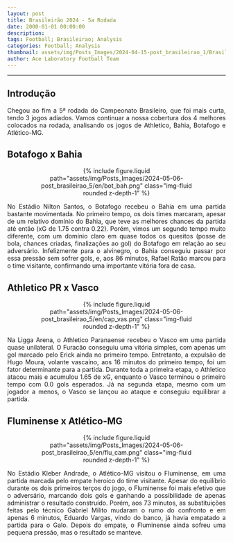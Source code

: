 ```yaml
---
layout: post
title: Brasileirão 2024 - 5a Rodada
date: 2000-01-01 00:00:00
description:
tags: Football; Brasileirao; Analysis
categories: Football; Analysis
thumbnail: assets/img/Posts_Images/2024-04-15-post_brasileirao_1/Brasileirao_Assai_2022.png
author: Ace Laboratory Football Team
---
```


---
<h2>Introdução</h2>

<div style="text-align: justify">
<p align="justify">

Chegou ao fim a 5ª rodada do Campeonato Brasileiro, que foi mais curta, tendo 3 jogos adiados. Vamos continuar a nossa cobertura dos 4 melhores colocados na rodada, analisando os jogos de Athletico, Bahia, Botafogo e Atlético-MG.

</p>
</div>

<h2>Botafogo x Bahia</h2>

<div style="text-align: justify">

<div style="width: 80%; margin: 0 auto; text-align: center;">
{% include figure.liquid path="assets/img/Posts_Images/2024-05-06-post_brasileirao_5/en/bot_bah.png" class="img-fluid rounded z-depth-1" %}
</div>

<p align="justify">


No Estádio Nilton Santos, o Botafogo recebeu o Bahia em uma partida bastante movimentada. No primeiro tempo, os dois times marcaram, apesar de um relativo domínio do Bahia, que teve as melhores chances da partida até então (xG de 1.75 contra 0.22). Porém, vimos um segundo tempo muito diferente, com um domínio claro em quase todos os quesitos (posse de bola, chances criadas, finalizações ao gol) do Botafogo em relação ao seu adversário. Infelizmente para o alvinegro, o Bahia conseguiu passar por essa pressão sem sofrer gols, e, aos 86 minutos, Rafael Ratão marcou para o time visitante, confirmando uma importante vitória fora de casa.



</p>

</div>


<h2>Athletico PR x Vasco</h2>

<div style="text-align: justify">

<div style="width: 80%; margin: 0 auto; text-align: center;">
{% include figure.liquid path="assets/img/Posts_Images/2024-05-06-post_brasileirao_5/en/cap_vas.png" class="img-fluid rounded z-depth-1" %}
</div>

<p align="justify">

Na Ligga Arena, o Athletico Paranaense recebeu o Vasco em uma partida quase unilateral. O Furacão conseguiu uma vitória simples, com apenas um gol marcado pelo Erick ainda no primeiro tempo. Entretanto, a expulsão de Hugo Moura, volante vascaíno, aos 16 minutos do primeiro tempo, foi um fator determinante para a partida. Durante toda a primeira etapa, o Athletico atacou mais e acumulou 1.65 de xG, enquanto o Vasco terminou o primeiro tempo com 0.0 gols esperados. Já na segunda etapa, mesmo com um jogador a menos, o Vasco se lançou ao ataque e conseguiu equilibrar a partida. 
 

</p>

</div>

<h2>Fluminense x Atlético-MG
</h2>

<div style="text-align: justify">

<div style="width: 80%; margin: 0 auto; text-align: center;">
{% include figure.liquid path="assets/img/Posts_Images/2024-05-06-post_brasileirao_5/en/flu_cam.png" class="img-fluid rounded z-depth-1" %}
</div>

<p align="justify">

No Estádio Kleber Andrade, o Atlético-MG visitou o Fluminense, em uma partida marcada pelo empate heroico do time visitante. Apesar do equilíbrio durante os dois primeiros terços do jogo, o Fluminense foi mais efetivo que o adversário, marcando dois gols e ganhando a possibilidade de apenas administrar o resultado construído. Porém, aos 73 minutos, as substituições feitas pelo técnico Gabriel Milito mudaram o rumo do confronto e em apenas 6 minutos, Eduardo Vargas, vindo do banco, já havia empatado a partida para o Galo. Depois do empate, o Fluminense ainda sofreu uma pequena pressão, mas o resultado se manteve.



</p>

</div>
